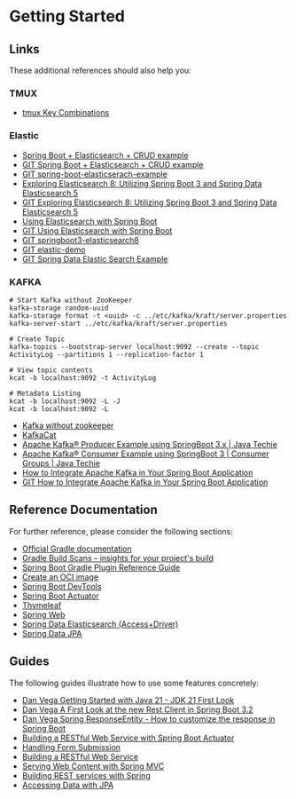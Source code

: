 # Getting Started

## Links

These additional references should also help you:
### TMUX
* [tmux Key Combinations](https://keycombiner.com/collections/tmux/)

### Elastic
* [Spring Boot + Elasticsearch + CRUD example](https://www.pixeltrice.com/spring-boot-elasticsearch-crud-example/)
* [GIT Spring Boot + Elasticsearch + CRUD example](https://github.com/sk444/springboot-elasticsearch/tree/main)
* [GIT spring-boot-elasticserach-example](https://github.com/Simplifying-Tech/spring-boot-elasticserach-example/tree/main)
* [Exploring Elasticsearch 8: Utilizing Spring Boot 3 and Spring Data Elasticsearch 5](https://medium.com/@truongbui95/exploring-elasticsearch-8-utilizing-spring-boot-3-and-spring-data-elasticsearch-5-495650115197)
* [GIT Exploring Elasticsearch 8: Utilizing Spring Boot 3 and Spring Data Elasticsearch 5](https://github.com/buingoctruong/springboot3-elasticsearch8/tree/master)
* [Using Elasticsearch with Spring Boot](https://reflectoring.io/spring-boot-elasticsearch/)
* [GIT Using Elasticsearch with Spring Boot](https://github.com/thombergs/code-examples/tree/master/spring-boot/spring-boot-elasticsearch)
* [GIT springboot3-elasticsearch8](https://github.com/buingoctruong/springboot3-elasticsearch8/tree/master)
* [GIT elastic-demo](https://github.com/eric-chao/spring-boot/tree/master)
* [GIT Spring Data Elastic Search Example](https://github.com/TechPrimers/spring-data-elastic-example-3/tree/master)

### KAFKA
``` 
# Start Kafka without ZooKeeper  
kafka-storage random-uuid 
kafka-storage format -t <uuid> -c ../etc/kafka/kraft/server.properties
kafka-server-start ../etc/kafka/kraft/server.properties

# Create Topic
kafka-topics --bootstrap-server localhost:9092 --create --topic ActivityLog --partitions 1 --replication-factor 1

# View topic contents
kcat -b localhost:9092 -t ActivityLog

# Metadata Listing
kcat -b localhost:9092 -L -J
kcat -b localhost:9092 -L

``` 

* [Kafka without zookeeper](https://linuxhint.com/run-apache-kafka-without-zookeeper)
* [KafkaCat](https://docs.confluent.io/platform/current/tools/kafkacat-usage.html)
* [Apache Kafka® Producer Example using SpringBoot 3.x | Java Techie](https://github.com/Java-Techie-jt/kafka-producer-example/tree/main)
* [Apache Kafka® Consumer Example using SpringBoot 3 | Consumer Groups | Java Techie](https://github.com/Java-Techie-jt/kafka-consumer-example)
* [How to Integrate Apache Kafka in Your Spring Boot Application](https://www.pixeltrice.com/how-to-integrate-apache-kafka-in-your-spring-boot-application/)
* [GIT How to Integrate Apache Kafka in Your Spring Boot Application](https://github.com/sk444/spring-boot-Kafka-app)

## Reference Documentation

For further reference, please consider the following sections:
* [Official Gradle documentation](https://docs.gradle.org)
* [Gradle Build Scans – insights for your project's build](https://scans.gradle.com#gradle)
* [Spring Boot Gradle Plugin Reference Guide](https://docs.spring.io/spring-boot/docs/3.1.3/gradle-plugin/reference/html/)
* [Create an OCI image](https://docs.spring.io/spring-boot/docs/3.1.3/gradle-plugin/reference/html/#build-image)
* [Spring Boot DevTools](https://docs.spring.io/spring-boot/docs/3.1.3/reference/htmlsingle/index.html#using.devtools)
* [Spring Boot Actuator](https://docs.spring.io/spring-boot/docs/3.1.3/reference/htmlsingle/index.html#actuator)
* [Thymeleaf](https://docs.spring.io/spring-boot/docs/3.1.3/reference/htmlsingle/index.html#web.servlet.spring-mvc.template-engines)
* [Spring Web](https://docs.spring.io/spring-boot/docs/3.1.3/reference/htmlsingle/index.html#web)
* [Spring Data Elasticsearch (Access+Driver)](https://docs.spring.io/spring-boot/docs/3.1.3/reference/htmlsingle/index.html#data.nosql.elasticsearch)
* [Spring Data JPA](https://docs.spring.io/spring-boot/docs/3.1.3/reference/htmlsingle/index.html#data.sql.jpa-and-spring-data)

## Guides

The following guides illustrate how to use some features concretely:
* [Dan Vega Getting Started with Java 21 - JDK 21 First Look](https://www.youtube.com/watch?v=aqc5YB7TISM)
* [Dan Vega A First Look at the new Rest Client in Spring Boot 3.2](https://www.youtube.com/watch?v=UDNrJAvKc0k)
* [Dan Vega Spring ResponseEntity - How to customize the response in Spring Boot](https://www.youtube.com/watch?v=B5Zrn1Tzyqw)
* [Building a RESTful Web Service with Spring Boot Actuator](https://spring.io/guides/gs/actuator-service/)
* [Handling Form Submission](https://spring.io/guides/gs/handling-form-submission/)
* [Building a RESTful Web Service](https://spring.io/guides/gs/rest-service/)
* [Serving Web Content with Spring MVC](https://spring.io/guides/gs/serving-web-content/)
* [Building REST services with Spring](https://spring.io/guides/tutorials/rest/)
* [Accessing Data with JPA](https://spring.io/guides/gs/accessing-data-jpa/)